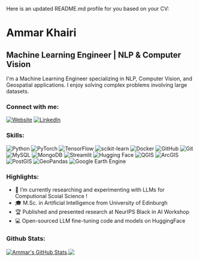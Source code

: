 Here is an updated README.md profile for you based on your CV:

# Ammar Khairi

## Machine Learning Engineer | NLP & Computer Vision

I'm a Machine Learning Engineer specializing in NLP, Computer Vision, and Geospatial applications. I enjoy solving complex problems involving large datasets.

### Connect with me:

[![Website](https://img.shields.io/badge/-Website-000?style=flat&logo=Github&logoColor=white)](https://ammarkhairi97.netlify.app/)
[![LinkedIn](https://img.shields.io/badge/-LinkedIn-0077B5?style=flat&logo=Linkedin&logoColor=white)](https://www.linkedin.com/in/ammarkhairi97/)

### Skills:

![Python](https://img.shields.io/badge/-Python-3776AB?style=flat&logo=python&logoColor=white)
![PyTorch](https://img.shields.io/badge/-PyTorch-EE4C2C?style=flat&logo=pytorch&logoColor=white)
![TensorFlow](https://img.shields.io/badge/-TensorFlow-FF6F00?style=flat&logo=tensorflow&logoColor=white)
![scikit-learn](https://img.shields.io/badge/-scikit_learn-F7931E?style=flat&logo=scikit-learn&logoColor=white)
![Docker](https://img.shields.io/badge/-Docker-2496ED?style=flat&logo=docker&logoColor=white)
![GitHub](https://img.shields.io/badge/-GitHub-000?style=flat&logo=github&logoColor=white)
![Git](https://img.shields.io/badge/-Git-F05032?style=flat&logo=git&logoColor=white)
![MySQL](https://img.shields.io/badge/-MySQL-4479A1?style=flat&logo=mysql&logoColor=white)
![MongoDB](https://img.shields.io/badge/-MongoDB-47A248?style=flat&logo=mongodb&logoColor=white)
![Streamlit](https://img.shields.io/badge/-Streamlit-FF4B4B?style=flat&logo=streamlit&logoColor=white)
![Hugging Face](https://img.shields.io/badge/-HuggingFace-482FF7?style=flat&logo=huggingface&logoColor=white)
![QGIS](https://img.shields.io/badge/-QGIS-589632?style=flat&logo=qgis&logoColor=white)
![ArcGIS](https://img.shields.io/badge/-ArcGIS-E4BC34?style=flat&logo=arcgis&logoColor=white) 
![PostGIS](https://img.shields.io/badge/-PostGIS-8DD252?style=flat&logo=postgis&logoColor=white)
![GeoPandas](https://img.shields.io/badge/-GeoPandas-843B62?style=flat&logo=geopandas&logoColor=white)
![Google Earth Engine](https://img.shields.io/badge/-Google%20Earth%20Engine-176BEF?style=flat&logo=google-earth-engine&logoColor=white)

### Highlights:

- 🔭 I’m currently researching and experimenting with LLMs for Computional Scoial Science !
- 🎓 M.Sc. in Artificial Intelligence from University of Edinburgh
- 🏆 Published and presented research at NeurIPS Black in AI Workshop
- 💻 Open-sourced LLM fine-tuning code and models on HuggingFace
### Github Stats:

<a href="https://github.com/ammarnasr">
  <img align="center" src="https://github-readme-stats.vercel.app/api?username=ammarnasr&show_icons=true&line_height=27&count_private=true&title_color=ffffff&text_color=c9cacc&icon_color=2bbc8a&bg_color=1d1f21" alt="Ammar's GitHub Stats" />
</a>

<a href="https://github.com/ammarnasr">
  <img align="center" src="https://github-readme-stats.vercel.app/api/top-langs/?username=ammarnasr&hide=java,html,tex&title_color=ffffff&text_color=c9cacc&icon_color=2bbc8a&bg_color=1d1f21&langs_count=3" />
</a>